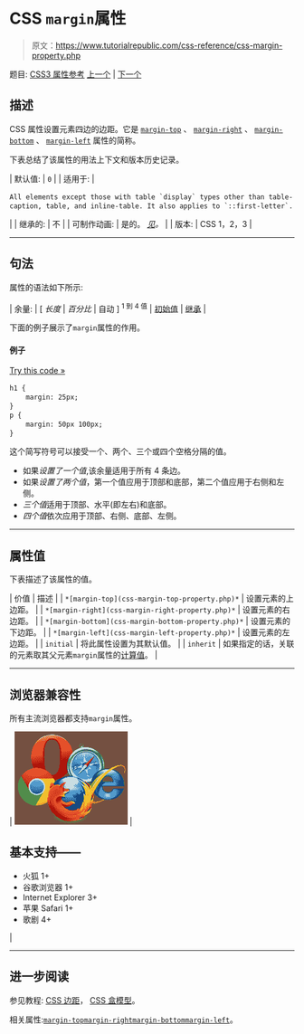 # CSS `margin`属性

> 原文：<https://www.tutorialrepublic.com/css-reference/css-margin-property.php>

题目: [CSS3 属性参考](css3-properties.php) [上一个](css-list-style-type-property.php) | [下一个](css-margin-bottom-property.php)

## 描述

CSS 属性设置元素四边的边距。它是 [`margin-top`](css-margin-top-property.php) 、 [`margin-right`](css-margin-right-property.php) 、 [`margin-bottom`](css-margin-bottom-property.php) 、 [`margin-left`](css-margin-left-property.php) 属性的简称。

下表总结了该属性的用法上下文和版本历史记录。

| 默认值: | `0` |
| 适用于: | 

```
All elements except those with table `display` types other than table-
caption, table, and inline-table. It also applies to `::first-letter`.
```

 |
| 继承的: | 不 |
| 可制作动画: | 是的。 [*见*](css-animatable-properties.php)*。* |
| 版本: | CSS 1，2，3 |

* * *

## 句法

属性的语法如下所示:

| 余量: | [ *长度* &#124; *百分比* &#124; 自动 ] <sup>1 到 4 值</sup> &#124; [初始值](../definitions.php#initial) &#124; [继承](../definitions.php#inherit) |

下面的例子展示了`margin`属性的作用。

#### 例子

[Try this code »](../codelab.php?topic=css&file=margin-property "Try this code using online Editor")

```
h1 {
    margin: 25px;
}
p {
    margin: 50px 100px;
}
```

这个简写符号可以接受一个、两个、三个或四个空格分隔的值。

*   如果*设置了一个值*,该余量适用于所有 4 条边。
*   如果*设置了两个值*，第一个值应用于顶部和底部，第二个值应用于右侧和左侧。
*   *三个值*适用于顶部、水平(即左右)和底部。
*   *四个值*依次应用于顶部、右侧、底部、左侧。

* * *

## 属性值

下表描述了该属性的值。

| 价值 | 描述 |
| `*[margin-top](css-margin-top-property.php)*` | 设置元素的上边距。 |
| `*[margin-right](css-margin-right-property.php)*` | 设置元素的右边距。 |
| `*[margin-bottom](css-margin-bottom-property.php)*` | 设置元素的下边距。 |
| `*[margin-left](css-margin-left-property.php)*` | 设置元素的左边距。 |
| `initial` | 将此属性设置为其默认值。 |
| `inherit` | 如果指定的话，关联的元素取其父元素`margin`属性的[计算值](../definitions.php#computed-value)。 |

* * *

## 浏览器兼容性

所有主流浏览器都支持`margin`属性。

| ![Browsers Icon](img/e9331123c77668c1832e541c2fca1002.png) | 

## 基本支持——

*   火狐 1+
*   谷歌浏览器 1+
*   Internet Explorer 3+
*   苹果 Safari 1+
*   歌剧 4+

 |

* * *

## 进一步阅读

参见教程: [CSS 边距](../css-tutorial/css-margin.php)， [CSS 盒模型](../css-tutorial/css-box-model.php)。

相关属性:[`margin-top`](css-margin-top-property.php)[`margin-right`](css-margin-right-property.php)[`margin-bottom`](css-margin-bottom-property.php)[`margin-left`](css-margin-left-property.php)。